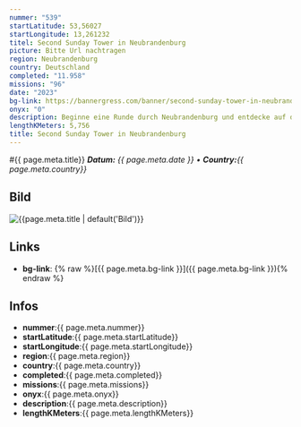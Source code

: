 ```yaml
---
nummer: "539"
startLatitude: 53,56027
startLongitude: 13,261232
titel: Second Sunday Tower in Neubrandenburg
picture: Bitte Url nachtragen
region: Neubrandenburg
country: Deutschland
completed: "11.958"
missions: "96"
date: "2023"
bg-link: https://bannergress.com/banner/second-sunday-tower-in-neubrandenburg-ca2b
onyx: "0"
description: Beginne eine Runde durch Neubrandenburg und entdecke auf deiner Runde Sehenswürdigkeiten und Denkmäler der Stadt Neubrandenburg. Starte am Bahnhof deine Runde
lengthKMeters: 5,756
title: Second Sunday Tower in Neubrandenburg
---
```


#{{ page.meta.title}}
_**Datum:** {{ page.meta.date }} • **Country:**{{ page.meta.country}}_

## Bild
![{{page.meta.title | default('Bild')}}]({{page.meta.picture}})

## Links
- **bg-link**: {% raw %}[{{ page.meta.bg-link }}]({{ page.meta.bg-link }}){% endraw %}

## Infos
- **nummer**:{{ page.meta.nummer}}
- **startLatitude**:{{ page.meta.startLatitude}}
- **startLongitude**:{{ page.meta.startLongitude}}
- **region**:{{ page.meta.region}}
- **country**:{{ page.meta.country}}
- **completed**:{{ page.meta.completed}}
- **missions**:{{ page.meta.missions}}
- **onyx**:{{ page.meta.onyx}}
- **description**:{{ page.meta.description}}
- **lengthKMeters**:{{ page.meta.lengthKMeters}}

